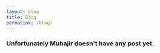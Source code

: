 ```yaml
---
layout: blog
title: Blog
permalink: /blog/
---
```

<section>
	<div class="container">
		<div class="row">
			<div class="col-lg-12 text-center">
				<h3>Unfortunately Muhajir doesn't have any post yet.</h3>
			</div>
		</div>
	</div>
</section>
